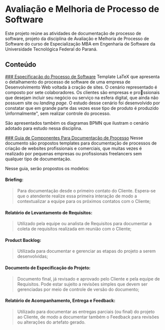 # Avaliação e Melhoria de Processo de Software


Este projeto reúne as atividades de documentação de processo de software, projeto da disciplina de Avaliação e Melhoria de Processo de Software do curso de Especialização MBA em Engenharia de Software da Universidade Tecnológica Federal do Paraná.

## Conteúdo

[### Especificação do Processo de Software](https://github.com/giovanacgois/ProcessoDeSoftware/tree/master/ATIV4_Especifica%C3%A7%C3%A3o_Processo_Software)
Template LaTeX que apresenta o detalhamento do processo de software de
uma empresa de Desenvolvimento Web voltada à cração de sites. O
cenário representado é composto por sete colaboradores. Os clientes são
empresas e prossionais que desejam incluir seu negócio ou serviço na esfera
digital, que ainda não possuem site ou *landing page*. O estudo desse cenário
foi desenvolvido por constatar que em grande parte das vezes esse tipo de
produto é produzido \informalmente", sem realizar controle do processo.

São apresentados também os diagramas BPMN que ilustram o cenário adotado para estudo nessa disciplina.


[### Guia de Componentes Para Documentação de Processo](https://github.com/giovanacgois/ProcessoDeSoftware/tree/master/ATIV5_Modelos_Doctos_Processo)
Nesse documento são propostos templates para documentação de processos de criação de websites profissionais e comerciais, que muitas vezes é realizado por pequenas empresas ou profissionais freelancers sem qualquer tipo de documentação.

Nesse guia, serão propostos os modelos:

#### Briefing:
> Para documentação desde o primeiro contato do Cliente. Espera-se que o
> atendente realize essa primeira interação de modo a contextualizar a
> equipe para os próximos contatos com o Cliente;

#### Relatório de Levantamento de Requisitos:

> Utilizado pela equipe ou analista de Requisitos para documentar a
> coleta de requisitos realizada em reunião com o Cliente;

#### Product Backlog: 

> Utilizada para documentar e gerenciar as etapas do projeto a serem
> desenvolvidas;

#### Documento de Especificação do Projeto: 

> Documento final, já revisado e aprovado pelo Cliente e pela equipe de
> Requisitos. Pode estar sujeito a revisões simples que devem ser
> gerenciadas por meio de controle de versão do documento;

#### Relatório de Acompanhamento, Entrega e Feedback: 

> Utilizado para documentar as entregas parciais (ou final) do projeto
> ao Cliente, de modo a documentar também o Feedback para revisões ou
> alterações do artefato gerado.
